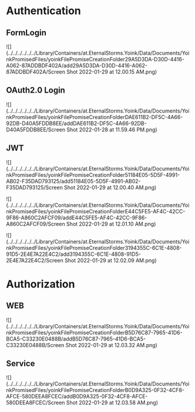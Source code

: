 # Authentication

## FormLogin

![](../../../../../../Library/Containers/at.EternalStorms.Yoink/Data/Documents/YoinkPromisedFiles/yoinkFilePromiseCreationFolder29A5D3DA-D30D-4416-A062-87ADDBDF402A/add29A5D3DA-D30D-4416-A062-87ADDBDF402A/Screen Shot 2022-01-29 at 12.00.15 AM.png)

## OAuth2.0 Login

![](../../../../../../Library/Containers/at.EternalStorms.Yoink/Data/Documents/YoinkPromisedFiles/yoinkFilePromiseCreationFolderDAE611B2-DF5C-4A66-92DB-D40A5FDDB8EE/addDAE611B2-DF5C-4A66-92DB-D40A5FDDB8EE/Screen Shot 2022-01-28 at 11.59.46 PM.png)

## JWT

![](../../../../../../Library/Containers/at.EternalStorms.Yoink/Data/Documents/YoinkPromisedFiles/yoinkFilePromiseCreationFolder51184E05-5D5F-4991-AB02-F35DAD793125/add51184E05-5D5F-4991-AB02-F35DAD793125/Screen Shot 2022-01-29 at 12.00.40 AM.png)

![](../../../../../../Library/Containers/at.EternalStorms.Yoink/Data/Documents/YoinkPromisedFiles/yoinkFilePromiseCreationFolderE44C5FE5-AF4C-42CC-9F86-A860C2AFCF09/addE44C5FE5-AF4C-42CC-9F86-A860C2AFCF09/Screen Shot 2022-01-29 at 12.01.10 AM.png)

![](../../../../../../Library/Containers/at.EternalStorms.Yoink/Data/Documents/YoinkPromisedFiles/yoinkFilePromiseCreationFolder3194355C-6C1E-4808-91D5-2E4E7A22E4C2/add3194355C-6C1E-4808-91D5-2E4E7A22E4C2/Screen Shot 2022-01-29 at 12.02.09 AM.png)


# Authorization


##  WEB

![](../../../../../../Library/Containers/at.EternalStorms.Yoink/Data/Documents/YoinkPromisedFiles/yoinkFilePromiseCreationFolderB5D76C87-7965-41D6-BCA5-C33230E0488B/addB5D76C87-7965-41D6-BCA5-C33230E0488B/Screen Shot 2022-01-29 at 12.03.32 AM.png)

##  Service

![](../../../../../../Library/Containers/at.EternalStorms.Yoink/Data/Documents/YoinkPromisedFiles/yoinkFilePromiseCreationFolderB0D9A325-0F32-4CF8-AFCE-580DEEA8FCEC/addB0D9A325-0F32-4CF8-AFCE-580DEEA8FCEC/Screen Shot 2022-01-29 at 12.03.58 AM.png)